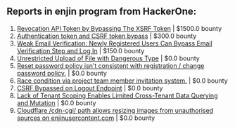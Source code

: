 ## Reports in enjin program from HackerOne:
1. [Revocation API Token by Bypassing The XSRF Token](https://hackerone.com/reports/2312217) | $1500.0 bounty
2. [Authentication token and CSRF token bypass](https://hackerone.com/reports/998457) | $300.0 bounty
3. [Weak Email Verification: Newly Registered Users Can Bypass Email Verification Step and Log In](https://hackerone.com/reports/2312320) | $150.0 bounty
4. [Unrestricted Upload of File with Dangerous Type](https://hackerone.com/reports/1081766) | $0.0 bounty
5. [Reset password policy isn't consistent with registration / change password policy.](https://hackerone.com/reports/1083531) | $0.0 bounty
6. [Race condition via project team member invitation system.](https://hackerone.com/reports/1108291) | $0.0 bounty
7. [CSRF Bypassed on Logout Endpoint](https://hackerone.com/reports/1091403) | $0.0 bounty
8. [Lack of Tenant Scoping Enables Limited Cross-Tenant Data Querying and Mutation](https://hackerone.com/reports/2327238) | $0.0 bounty
9. [Cloudflare /cdn-cgi/ path allows resizing images from unauthorised sources on enjinusercontent.com](https://hackerone.com/reports/2545994) | $0.0 bounty